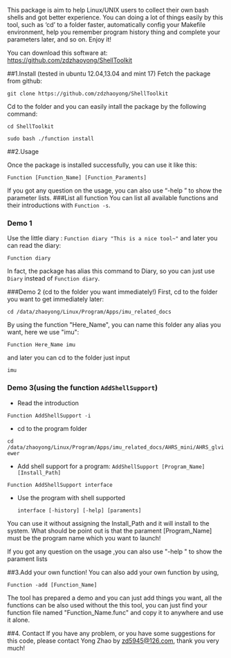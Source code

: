 This package is aim to help Linux/UNIX users to collect their own bash shells and got better experience. You can doing a lot of things easily by this tool, such as ‘cd’ to a folder faster, automatically config your Makefile environment, help you remember program history thing and complete your parameters later, and so on. Enjoy it!

You can download this software at: https://github.com/zdzhaoyong/ShellToolkit

##1.Install (tested in ubuntu 12.04,13.04 and mint 17)
Fetch the package from github:

 `git clone https://github.com/zdzhaoyong/ShellToolkit`

Cd to the folder and you can easily intall the package by the following command:

`cd ShellToolkit`

`sudo bash ./function install`

##2.Usage

Once the package is installed successfully, you can use it like this:

`Function [Function_Name] [Function_Paraments]`

If you got any question on the usage, you can also use “-help ” to show the parameter lists.
###List all function
You can list all available functions and their introductions with `Function -s`.

### Demo 1
Use the little diary : `Function diary "This is a nice tool~"` and later you can read the diary:

`Function diary`

In fact, the package has alias this command to Diary, so you can just use `Diary` instead of `Function diary`.

###Demo 2 (cd to the folder you want immediately!)
First, cd to the folder you want to get immediately later:

`cd /data/zhaoyong/Linux/Program/Apps/imu_related_docs`

By using the function "Here_Name", you can name this folder any alias you want, here we use "imu":

`Function Here_Name imu`

and later you can cd to the folder just input

`imu`

### Demo 3(using the function `AddShellSupport`)
* Read the introduction 

 `Function AddShellSupport -i`

* cd to the program folder

 `cd /data/zhaoyong/Linux/Program/Apps/imu_related_docs/AHRS_mini/AHRS_glviewer`

* Add shell support for a program: `AddShellSupport [Program_Name] [Install_Path]`

 `Function AddShellSupport interface`

* Use the program with shell supported

  `interface [-history] [-help] [paraments]`

You can use it without assigning the Install_Path and it will install to the system.
What should be point out is that the parament [Program_Name] must be the program name which you want to launch!

If you got any question on the usage ,you can also use "-help " to show the parament lists

##3.Add your own function!
You can also add your own function by using,

`Function -add [Function_Name]`

The tool has prepared a demo and you can just add things you want, all the functions can be also used without the this tool, you can just find your function file named "Function_Name.func" and copy it to anywhere and use it alone.

##4. Contact
If you have any problem, or you have some suggestions for this code, please contact Yong Zhao by zd5945@126.com, thank you very much!
